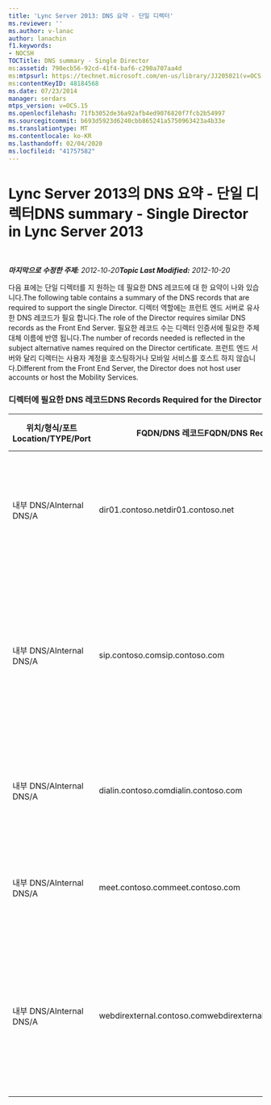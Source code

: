 ```yaml
---
title: 'Lync Server 2013: DNS 요약 - 단일 디렉터'
ms.reviewer: ''
ms.author: v-lanac
author: lanachin
f1.keywords:
- NOCSH
TOCTitle: DNS summary - Single Director
ms:assetid: 790ecb56-92cd-41f4-baf6-c290a707aa4d
ms:mtpsurl: https://technet.microsoft.com/en-us/library/JJ205021(v=OCS.15)
ms:contentKeyID: 48184568
ms.date: 07/23/2014
manager: serdars
mtps_version: v=OCS.15
ms.openlocfilehash: 71fb3052de36a92afb4ed9076820f7fcb2b54997
ms.sourcegitcommit: b693d5923d6240cbb865241a5750963423a4b33e
ms.translationtype: MT
ms.contentlocale: ko-KR
ms.lasthandoff: 02/04/2020
ms.locfileid: "41757582"
---
```

<div data-xmlns="http://www.w3.org/1999/xhtml">

<div class="topic" data-xmlns="http://www.w3.org/1999/xhtml" data-msxsl="urn:schemas-microsoft-com:xslt" data-cs="http://msdn.microsoft.com/en-us/">

<div data-asp="http://msdn2.microsoft.com/asp">

# <a name="dns-summary---single-director-in-lync-server-2013"></a><span data-ttu-id="be82f-102">Lync Server 2013의 DNS 요약 - 단일 디렉터</span><span class="sxs-lookup"><span data-stu-id="be82f-102">DNS summary - Single Director in Lync Server 2013</span></span>

</div>

<div id="mainSection">

<div id="mainBody">

<span> </span>

<span data-ttu-id="be82f-103">_**마지막으로 수정한 주제:** 2012-10-20_</span><span class="sxs-lookup"><span data-stu-id="be82f-103">_**Topic Last Modified:** 2012-10-20_</span></span>

<span data-ttu-id="be82f-104">다음 표에는 단일 디렉터를 지 원하는 데 필요한 DNS 레코드에 대 한 요약이 나와 있습니다.</span><span class="sxs-lookup"><span data-stu-id="be82f-104">The following table contains a summary of the DNS records that are required to support the single Director.</span></span> <span data-ttu-id="be82f-105">디렉터 역할에는 프런트 엔드 서버로 유사한 DNS 레코드가 필요 합니다.</span><span class="sxs-lookup"><span data-stu-id="be82f-105">The role of the Director requires similar DNS records as the Front End Server.</span></span> <span data-ttu-id="be82f-106">필요한 레코드 수는 디렉터 인증서에 필요한 주체 대체 이름에 반영 됩니다.</span><span class="sxs-lookup"><span data-stu-id="be82f-106">The number of records needed is reflected in the subject alternative names required on the Director certificate.</span></span> <span data-ttu-id="be82f-107">프런트 엔드 서버와 달리 디렉터는 사용자 계정을 호스팅하거나 모바일 서비스를 호스트 하지 않습니다.</span><span class="sxs-lookup"><span data-stu-id="be82f-107">Different from the Front End Server, the Director does not host user accounts or host the Mobility Services.</span></span>

### <a name="dns-records-required-for-the-director"></a><span data-ttu-id="be82f-108">디렉터에 필요한 DNS 레코드</span><span class="sxs-lookup"><span data-stu-id="be82f-108">DNS Records Required for the Director</span></span>

<table>
<colgroup>
<col style="width: 25%" />
<col style="width: 25%" />
<col style="width: 25%" />
<col style="width: 25%" />
</colgroup>
<thead>
<tr class="header">
<th><span data-ttu-id="be82f-109">위치/형식/포트</span><span class="sxs-lookup"><span data-stu-id="be82f-109">Location/TYPE/Port</span></span></th>
<th><span data-ttu-id="be82f-110">FQDN/DNS 레코드</span><span class="sxs-lookup"><span data-stu-id="be82f-110">FQDN/DNS Record</span></span></th>
<th><span data-ttu-id="be82f-111">IP 주소/FQDN</span><span class="sxs-lookup"><span data-stu-id="be82f-111">IP Address/FQDN</span></span></th>
<th><span data-ttu-id="be82f-112">/메모에 매핑</span><span class="sxs-lookup"><span data-stu-id="be82f-112">Maps to/Comments</span></span></th>
</tr>
</thead>
<tbody>
<tr class="odd">
<td><p><span data-ttu-id="be82f-113">내부 DNS/A</span><span class="sxs-lookup"><span data-stu-id="be82f-113">Internal DNS/A</span></span></p></td>
<td><p><span data-ttu-id="be82f-114">dir01.contoso.net</span><span class="sxs-lookup"><span data-stu-id="be82f-114">dir01.contoso.net</span></span></p></td>
<td><p><span data-ttu-id="be82f-115">Director</span><span class="sxs-lookup"><span data-stu-id="be82f-115">Director</span></span></p></td>
<td><p><span data-ttu-id="be82f-116">복제 및 서버에서 서버에 사용 되는 디렉터 호스트 레코드</span><span class="sxs-lookup"><span data-stu-id="be82f-116">Director host record used for replication and server to server</span></span></p></td>
</tr>
<tr class="even">
<td><p><span data-ttu-id="be82f-117">내부 DNS/A</span><span class="sxs-lookup"><span data-stu-id="be82f-117">Internal DNS/A</span></span></p></td>
<td><p><span data-ttu-id="be82f-118">sip.contoso.com</span><span class="sxs-lookup"><span data-stu-id="be82f-118">sip.contoso.com</span></span></p></td>
<td><p><span data-ttu-id="be82f-119">Director</span><span class="sxs-lookup"><span data-stu-id="be82f-119">Director</span></span></p></td>
<td><p><span data-ttu-id="be82f-120">Edge 서버의 내부에 지 인터페이스에서 들어오는 SIP (세션 초기화 프로토콜)</span><span class="sxs-lookup"><span data-stu-id="be82f-120">Inbound session initiation protocol (SIP) from the internal Edge interface of the Edge Server</span></span></p></td>
</tr>
<tr class="odd">
<td><p><span data-ttu-id="be82f-121">내부 DNS/A</span><span class="sxs-lookup"><span data-stu-id="be82f-121">Internal DNS/A</span></span></p></td>
<td><p><span data-ttu-id="be82f-122">dialin.contoso.com</span><span class="sxs-lookup"><span data-stu-id="be82f-122">dialin.contoso.com</span></span></p></td>
<td><p><span data-ttu-id="be82f-123">Director</span><span class="sxs-lookup"><span data-stu-id="be82f-123">Director</span></span></p></td>
<td><p><span data-ttu-id="be82f-124">리버스 프록시에서 게시 된 전화 접속 웹 서비스</span><span class="sxs-lookup"><span data-stu-id="be82f-124">Published dialin web services from reverse proxy</span></span></p></td>
</tr>
<tr class="even">
<td><p><span data-ttu-id="be82f-125">내부 DNS/A</span><span class="sxs-lookup"><span data-stu-id="be82f-125">Internal DNS/A</span></span></p></td>
<td><p><span data-ttu-id="be82f-126">meet.contoso.com</span><span class="sxs-lookup"><span data-stu-id="be82f-126">meet.contoso.com</span></span></p></td>
<td><p><span data-ttu-id="be82f-127">Director</span><span class="sxs-lookup"><span data-stu-id="be82f-127">Director</span></span></p></td>
<td><p><span data-ttu-id="be82f-128">리버스 프록시에서 웹 서비스에 게시</span><span class="sxs-lookup"><span data-stu-id="be82f-128">Published meet web services from reverse proxy</span></span></p></td>
</tr>
<tr class="odd">
<td><p><span data-ttu-id="be82f-129">내부 DNS/A</span><span class="sxs-lookup"><span data-stu-id="be82f-129">Internal DNS/A</span></span></p></td>
<td><p><span data-ttu-id="be82f-130">webdirexternal.contoso.com</span><span class="sxs-lookup"><span data-stu-id="be82f-130">webdirexternal.contoso.com</span></span></p></td>
<td><p><span data-ttu-id="be82f-131">Director</span><span class="sxs-lookup"><span data-stu-id="be82f-131">Director</span></span></p></td>
<td><p><span data-ttu-id="be82f-132">디렉터에 대 한 리버스 프록시 웹 티켓을 통해 게시 및 정의한 외부 웹 서비스</span><span class="sxs-lookup"><span data-stu-id="be82f-132">Published and defined by the reverse proxy Web Ticket external web services for the Director</span></span></p></td>
</tr>
</tbody>
</table>


</div>

<span> </span>

</div>

</div>

</div>

